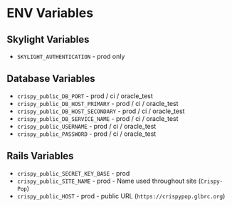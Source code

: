 # ENV Variables

## Skylight Variables

- `SKYLIGHT_AUTHENTICATION` - prod only

## Database Variables

- `crispy_public_DB_PORT` - prod / ci / oracle_test
- `crispy_public_DB_HOST_PRIMARY` - prod / ci / oracle_test
- `crispy_public_DB_HOST_SECONDARY` - prod / ci / oracle_test
- `crispy_public_DB_SERVICE_NAME` - prod / ci / oracle_test
- `crispy_public_USERNAME` - prod / ci / oracle_test
- `crispy_public_PASSWORD` - prod / ci / oracle_test

## Rails Variables

- `crispy_public_SECRET_KEY_BASE` - prod
- `crispy_public_SITE_NAME` - prod - Name used throughout site (`Crispy-Pop`)
- `crispy_public_HOST` - prod - public URL (`https://crispypop.glbrc.org`)
